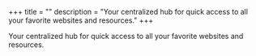 +++
title = ""
description = "Your centralized hub for quick access to all your favorite websites and resources."
+++

Your centralized hub for quick access to all your favorite websites and resources.
